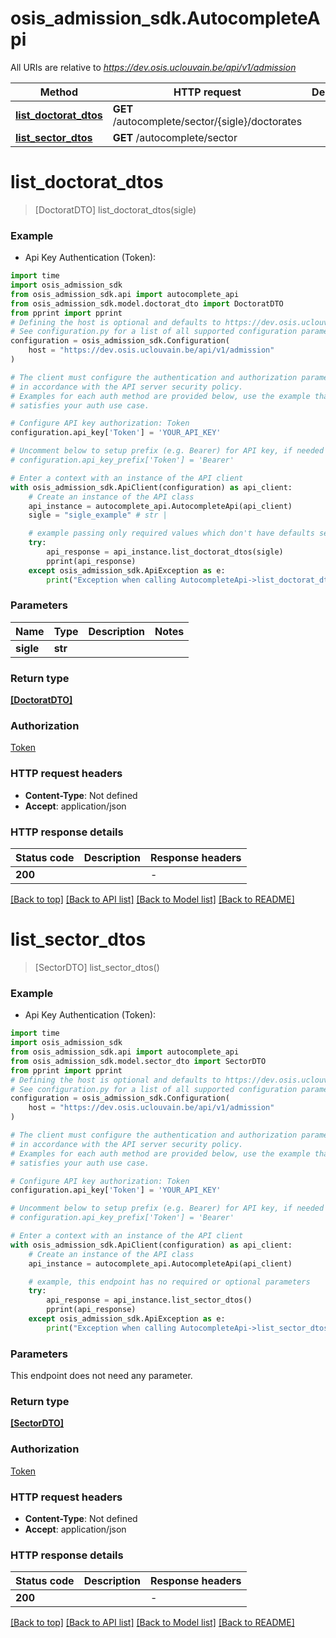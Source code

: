 # osis_admission_sdk.AutocompleteApi

All URIs are relative to *https://dev.osis.uclouvain.be/api/v1/admission*

Method | HTTP request | Description
------------- | ------------- | -------------
[**list_doctorat_dtos**](AutocompleteApi.md#list_doctorat_dtos) | **GET** /autocomplete/sector/{sigle}/doctorates | 
[**list_sector_dtos**](AutocompleteApi.md#list_sector_dtos) | **GET** /autocomplete/sector | 


# **list_doctorat_dtos**
> [DoctoratDTO] list_doctorat_dtos(sigle)



### Example

* Api Key Authentication (Token):
```python
import time
import osis_admission_sdk
from osis_admission_sdk.api import autocomplete_api
from osis_admission_sdk.model.doctorat_dto import DoctoratDTO
from pprint import pprint
# Defining the host is optional and defaults to https://dev.osis.uclouvain.be/api/v1/admission
# See configuration.py for a list of all supported configuration parameters.
configuration = osis_admission_sdk.Configuration(
    host = "https://dev.osis.uclouvain.be/api/v1/admission"
)

# The client must configure the authentication and authorization parameters
# in accordance with the API server security policy.
# Examples for each auth method are provided below, use the example that
# satisfies your auth use case.

# Configure API key authorization: Token
configuration.api_key['Token'] = 'YOUR_API_KEY'

# Uncomment below to setup prefix (e.g. Bearer) for API key, if needed
# configuration.api_key_prefix['Token'] = 'Bearer'

# Enter a context with an instance of the API client
with osis_admission_sdk.ApiClient(configuration) as api_client:
    # Create an instance of the API class
    api_instance = autocomplete_api.AutocompleteApi(api_client)
    sigle = "sigle_example" # str | 

    # example passing only required values which don't have defaults set
    try:
        api_response = api_instance.list_doctorat_dtos(sigle)
        pprint(api_response)
    except osis_admission_sdk.ApiException as e:
        print("Exception when calling AutocompleteApi->list_doctorat_dtos: %s\n" % e)
```

### Parameters

Name | Type | Description  | Notes
------------- | ------------- | ------------- | -------------
 **sigle** | **str**|  |

### Return type

[**[DoctoratDTO]**](DoctoratDTO.md)

### Authorization

[Token](../README.md#Token)

### HTTP request headers

 - **Content-Type**: Not defined
 - **Accept**: application/json

### HTTP response details
| Status code | Description | Response headers |
|-------------|-------------|------------------|
**200** |  |  -  |

[[Back to top]](#) [[Back to API list]](../README.md#documentation-for-api-endpoints) [[Back to Model list]](../README.md#documentation-for-models) [[Back to README]](../README.md)

# **list_sector_dtos**
> [SectorDTO] list_sector_dtos()



### Example

* Api Key Authentication (Token):
```python
import time
import osis_admission_sdk
from osis_admission_sdk.api import autocomplete_api
from osis_admission_sdk.model.sector_dto import SectorDTO
from pprint import pprint
# Defining the host is optional and defaults to https://dev.osis.uclouvain.be/api/v1/admission
# See configuration.py for a list of all supported configuration parameters.
configuration = osis_admission_sdk.Configuration(
    host = "https://dev.osis.uclouvain.be/api/v1/admission"
)

# The client must configure the authentication and authorization parameters
# in accordance with the API server security policy.
# Examples for each auth method are provided below, use the example that
# satisfies your auth use case.

# Configure API key authorization: Token
configuration.api_key['Token'] = 'YOUR_API_KEY'

# Uncomment below to setup prefix (e.g. Bearer) for API key, if needed
# configuration.api_key_prefix['Token'] = 'Bearer'

# Enter a context with an instance of the API client
with osis_admission_sdk.ApiClient(configuration) as api_client:
    # Create an instance of the API class
    api_instance = autocomplete_api.AutocompleteApi(api_client)

    # example, this endpoint has no required or optional parameters
    try:
        api_response = api_instance.list_sector_dtos()
        pprint(api_response)
    except osis_admission_sdk.ApiException as e:
        print("Exception when calling AutocompleteApi->list_sector_dtos: %s\n" % e)
```

### Parameters
This endpoint does not need any parameter.

### Return type

[**[SectorDTO]**](SectorDTO.md)

### Authorization

[Token](../README.md#Token)

### HTTP request headers

 - **Content-Type**: Not defined
 - **Accept**: application/json

### HTTP response details
| Status code | Description | Response headers |
|-------------|-------------|------------------|
**200** |  |  -  |

[[Back to top]](#) [[Back to API list]](../README.md#documentation-for-api-endpoints) [[Back to Model list]](../README.md#documentation-for-models) [[Back to README]](../README.md)


